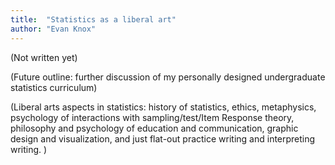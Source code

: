 ```yaml
---
title:  "Statistics as a liberal art"
author: "Evan Knox"
---
```


(Not written yet)

(Future outline:  further discussion of my personally designed undergraduate statistics curriculum)

(Liberal arts aspects in statistics:  history of statistics, ethics, metaphysics, psychology of interactions with sampling/test/Item Response theory, philosophy and psychology of education and communication, graphic design and visualization, and just flat-out practice writing and interpreting writing. )